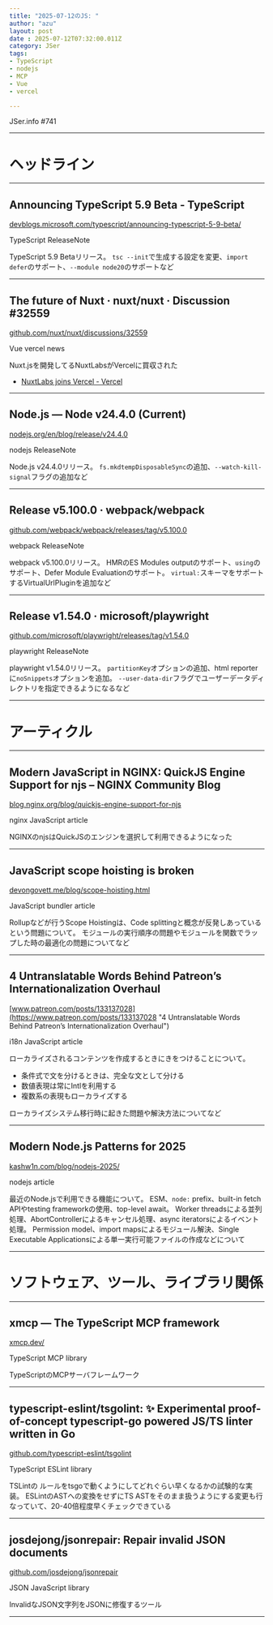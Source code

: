 ```yaml
---
title: "2025-07-12のJS: "
author: "azu"
layout: post
date : 2025-07-12T07:32:00.011Z
category: JSer
tags:
- TypeScript
- nodejs
- MCP
- Vue
- vercel

---
```


JSer.info #741

----

<h1 class="site-genre">ヘッドライン</h1>

----

## Announcing TypeScript 5.9 Beta - TypeScript
[devblogs.microsoft.com/typescript/announcing-typescript-5-9-beta/](https://devblogs.microsoft.com/typescript/announcing-typescript-5-9-beta/ "Announcing TypeScript 5.9 Beta - TypeScript")
<p class="jser-tags jser-tag-icon"><span class="jser-tag">TypeScript</span> <span class="jser-tag">ReleaseNote</span></p>

TypeScript 5.9 Betaリリース。
`tsc --init`で生成する設定を変更、`import defer`のサポート、`--module node20`のサポートなど


----

## The future of Nuxt​ · nuxt/nuxt · Discussion #32559
[github.com/nuxt/nuxt/discussions/32559](https://github.com/nuxt/nuxt/discussions/32559 "The future of Nuxt​ · nuxt/nuxt · Discussion #32559")
<p class="jser-tags jser-tag-icon"><span class="jser-tag">Vue</span> <span class="jser-tag">vercel</span> <span class="jser-tag">news</span></p>

Nuxt.jsを開発してるNuxtLabsがVercelに買収された

- [NuxtLabs joins Vercel - Vercel](https://vercel.com/blog/nuxtlabs-joins-vercel "NuxtLabs joins Vercel - Vercel")

----

## Node.js — Node v24.4.0 (Current)
[nodejs.org/en/blog/release/v24.4.0](https://nodejs.org/en/blog/release/v24.4.0 "Node.js — Node v24.4.0 (Current)")
<p class="jser-tags jser-tag-icon"><span class="jser-tag">nodejs</span> <span class="jser-tag">ReleaseNote</span></p>

Node.js v24.4.0リリース。
`fs.mkdtempDisposableSync`の追加、`--watch-kill-signal`フラグの追加など


----

## Release v5.100.0 · webpack/webpack
[github.com/webpack/webpack/releases/tag/v5.100.0](https://github.com/webpack/webpack/releases/tag/v5.100.0 "Release v5.100.0 · webpack/webpack")
<p class="jser-tags jser-tag-icon"><span class="jser-tag">webpack</span> <span class="jser-tag">ReleaseNote</span></p>

webpack v5.100.0リリース。
HMRのES Modules outputのサポート、`using`のサポート、Defer Module Evaluationのサポート。
`virtual:`スキーマをサポートするVirtualUrlPluginを追加など


----

## Release v1.54.0 · microsoft/playwright
[github.com/microsoft/playwright/releases/tag/v1.54.0](https://github.com/microsoft/playwright/releases/tag/v1.54.0 "Release v1.54.0 · microsoft/playwright")
<p class="jser-tags jser-tag-icon"><span class="jser-tag">playwright</span> <span class="jser-tag">ReleaseNote</span></p>

playwright v1.54.0リリース。
`partitionKey`オプションの追加、html reporterに`noSnippets`オプションを追加。
`--user-data-dir`フラグでユーザーデータディレクトリを指定できるようになるなど


----
<h1 class="site-genre">アーティクル</h1>

----

## Modern JavaScript in NGINX: QuickJS Engine Support for njs – NGINX Community Blog
[blog.nginx.org/blog/quickjs-engine-support-for-njs](https://blog.nginx.org/blog/quickjs-engine-support-for-njs "Modern JavaScript in NGINX: QuickJS Engine Support for njs – NGINX Community Blog")
<p class="jser-tags jser-tag-icon"><span class="jser-tag">nginx</span> <span class="jser-tag">JavaScript</span> <span class="jser-tag">article</span></p>

NGINXのnjsはQuickJSのエンジンを選択して利用できるようになった


----

## JavaScript scope hoisting is broken
[devongovett.me/blog/scope-hoisting.html](https://devongovett.me/blog/scope-hoisting.html "JavaScript scope hoisting is broken")
<p class="jser-tags jser-tag-icon"><span class="jser-tag">JavaScript</span> <span class="jser-tag">bundler</span> <span class="jser-tag">article</span></p>

Rollupなどが行うScope Hoistingは、Code splittingと概念が反発しあっているという問題について。
モジュールの実行順序の問題やモジュールを関数でラップした時の最適化の問題についてなど


----

## 4 Untranslatable Words Behind Patreon’s Internationalization Overhaul
[www.patreon.com/posts/133137028](https://www.patreon.com/posts/133137028 "4 Untranslatable Words Behind Patreon’s Internationalization Overhaul")
<p class="jser-tags jser-tag-icon"><span class="jser-tag">i18n</span> <span class="jser-tag">JavaScript</span> <span class="jser-tag">article</span></p>

ローカライズされるコンテンツを作成するときにきをつけることについて。

- 条件式で文を分けるときは、完全な文として分ける
- 数値表現は常にIntlを利用する
- 複数系の表現もローカライズする

ローカライズシステム移行時に起きた問題や解決方法についてなど


----

## Modern Node.js Patterns for 2025
[kashw1n.com/blog/nodejs-2025/](https://kashw1n.com/blog/nodejs-2025/ "Modern Node.js Patterns for 2025")
<p class="jser-tags jser-tag-icon"><span class="jser-tag">nodejs</span> <span class="jser-tag">article</span></p>

最近のNode.jsで利用できる機能について。
ESM、`node:` prefix、built-in fetch APIやtesting frameworkの使用、top-level await。
Worker threadsによる並列処理、AbortControllerによるキャンセル処理、async iteratorsによるイベント処理。
Permission model、import mapsによるモジュール解決、Single Executable Applicationsによる単一実行可能ファイルの作成などについて


----
<h1 class="site-genre">ソフトウェア、ツール、ライブラリ関係</h1>

----

## xmcp — The TypeScript MCP framework
[xmcp.dev/](https://xmcp.dev/ "xmcp — The TypeScript MCP framework")
<p class="jser-tags jser-tag-icon"><span class="jser-tag">TypeScript</span> <span class="jser-tag">MCP</span> <span class="jser-tag">library</span></p>

TypeScriptのMCPサーバフレームワーク


----

## typescript-eslint/tsgolint: ✨ Experimental proof-of-concept typescript-go powered JS/TS linter written in Go
[github.com/typescript-eslint/tsgolint](https://github.com/typescript-eslint/tsgolint "typescript-eslint/tsgolint: ✨ Experimental proof-of-concept typescript-go powered JS/TS linter written in Go")
<p class="jser-tags jser-tag-icon"><span class="jser-tag">TypeScript</span> <span class="jser-tag">ESLint</span> <span class="jser-tag">library</span></p>

TSLintの ルールをtsgoで動くようにしてどれぐらい早くなるかの試験的な実装。
ESLintのASTへの変換をせずにTS ASTをそのまま扱うようにする変更も行なっていて、20-40倍程度早くチェックできている


----

## josdejong/jsonrepair: Repair invalid JSON documents
[github.com/josdejong/jsonrepair](https://github.com/josdejong/jsonrepair "josdejong/jsonrepair: Repair invalid JSON documents")
<p class="jser-tags jser-tag-icon"><span class="jser-tag">JSON</span> <span class="jser-tag">JavaScript</span> <span class="jser-tag">library</span></p>

InvalidなJSON文字列をJSONに修復するツール


----
